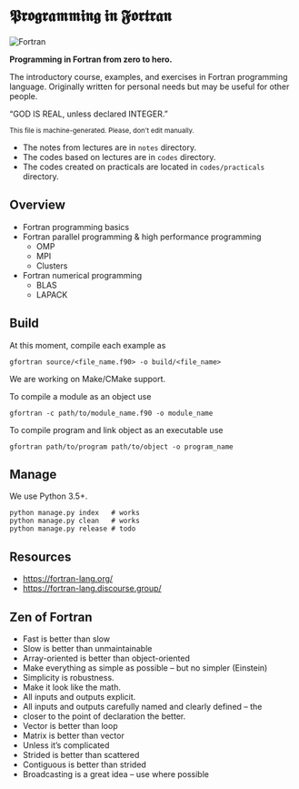 # 𝕻𝖗𝖔𝖌𝖗𝖆𝖒𝖒𝖎𝖓𝖌 𝖎𝖓 𝕱𝖔𝖗𝖙𝖗𝖆𝖓

![Fortran](https://img.shields.io/badge/Language-Fortran-darkviolet.svg)

**Programming in Fortran from zero to hero.**

The introductory course, examples, and exercises in Fortran programming language. Originally written for personal needs but may be useful for other people.

“GOD IS REAL, unless declared INTEGER.”

<small>This file is machine-generated. Please, don't edit manually.</small>

- The notes from lectures are in `notes` directory.
- The codes based on lectures are in `codes` directory.
- The codes created on practicals are located in `codes/practicals` directory.

## Overview

- Fortran programming basics
- Fortran parallel programming & high performance programming
  - OMP
  - MPI
  - Clusters
- Fortran numerical programming  
  - BLAS
  - LAPACK
  
## Build

At this moment, compile each example as

    gfortran source/<file_name.f90> -o build/<file_name>

We are working on Make/CMake support.

To compile a module as an object use

    gfortran -c path/to/module_name.f90 -o module_name

To compile program and link object as an executable use

    gfortran path/to/program path/to/object -o program_name

## Manage

We use Python 3.5+.

    python manage.py index   # works
    python manage.py clean   # works
    python manage.py release # todo

## Resources

- https://fortran-lang.org/
- https://fortran-lang.discourse.group/

## Zen of Fortran

- Fast is better than slow
- Slow is better than unmaintainable
- Array-oriented is better than object-oriented
- Make everything as simple as possible – but no simpler (Einstein)
- Simplicity is robustness.
- Make it look like the math.
- All inputs and outputs explicit.
- All inputs and outputs carefully named and clearly defined – the
- closer to the point of declaration the better.
- Vector is better than loop
- Matrix is better than vector
- Unless it’s complicated
- Strided is better than scattered
- Contiguous is better than strided
- Broadcasting is a great idea – use where possible
